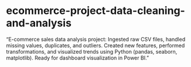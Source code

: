 # ecommerce-project-data-cleaning-and-analysis
“E-commerce sales data analysis project: Ingested raw CSV files, handled missing values, duplicates, and outliers. Created new features, performed transformations, and visualized trends using Python (pandas, seaborn, matplotlib). Ready for dashboard visualization in Power BI.”

